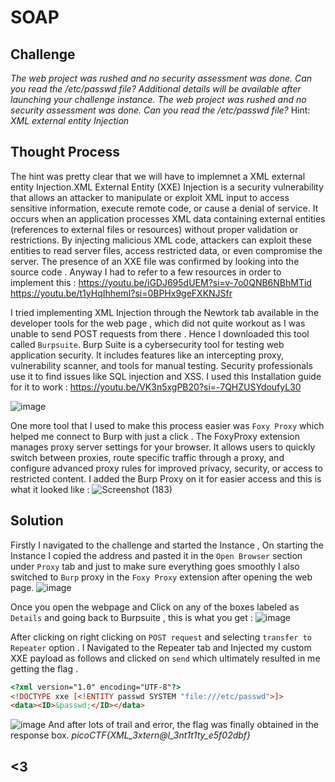 # SOAP
## Challenge
*The web project was rushed and no security assessment was done. Can you read the /etc/passwd file?*
*Additional details will be available after launching your challenge instance.*
*The web project was rushed and no security assessment was done. Can you read the /etc/passwd file?*
Hint: *XML external entity Injection*

## Thought Process

The hint was pretty clear that we will have to implemnet a XML external entity Injection.XML External Entity (XXE) Injection is a security vulnerability that allows an attacker to manipulate or exploit XML input to access sensitive information, execute remote code, or cause a denial of service. It occurs when an application processes XML data containing external entities (references to external files or resources) without proper validation or restrictions. By injecting malicious XML code, attackers can exploit these entities to read server files, access restricted data, or even compromise the server. The presence of an XXE file was confirmed by looking into the source code . Anyway I had to refer to a few resources in order to implement this :
https://youtu.be/iGDJ695dUEM?si=v-7o0QNB6NBhMTid
 https://youtu.be/t1yHqIhhemI?si=0BPHx9geFXKNJSfr

I tried implementing XML Injection through the Newtork tab available in the developer tools for the web page , which did not quite workout as I was unable to send POST requests from there . Hence I downloaded this tool called `Burpsuite`. Burp Suite is a cybersecurity tool for testing web application security. It includes features like an intercepting proxy, vulnerability scanner, and tools for manual testing. Security professionals use it to find issues like SQL injection and XSS. I used this Installation guide for it to work :
https://youtu.be/VK3n5xgPB20?si=-7QHZUSYdoufyL30

![image](https://github.com/user-attachments/assets/f6fba6cb-30a6-46a2-bc15-dc6989cd3a6a)

One more tool that I used to make this process easier was `Foxy Proxy` which helped me connect to Burp with just a click . The FoxyProxy extension manages proxy server settings for your browser. It allows users to quickly switch between proxies, route specific traffic through a proxy, and configure advanced proxy rules for improved privacy, security, or access to restricted content. I added the Burp Proxy on it for easier access and this is what it looked like :
![Screenshot (183)](https://github.com/user-attachments/assets/e2e9b661-f5e3-4ede-956c-d0ae8e80cd00)

## Solution
Firstly I navigated to the challenge and started the Instance , On starting the Instance I copied the address and pasted it in the `Open Browser` section under `Proxy` tab and just to make sure everything goes smoothly I also switched to `Burp` proxy in the `Foxy Proxy` extension after opening the web page. 
![image](https://github.com/user-attachments/assets/f23e6a90-7ad8-4012-bf02-d1054c4839b8)

Once you open the webpage and Click on any of the boxes labeled as `Details` and going back to Burpsuite , this is what you get :
![image](https://github.com/user-attachments/assets/37634117-add0-4471-a619-92c7faa94cd1)

After clicking on right clicking on `POST request` and selecting `transfer to Repeater` option . I Navigated to the Repeater tab and Injected my custom XXE payload as follows and clicked on `send` which ultimately resulted in me getting the flag .
```html
<?xml version="1.0" encoding="UTF-8"?>
<!DOCTYPE xxe [<!ENTITY passwd SYSTEM "file:///etc/passwd">]>
<data><ID>&passwd;</ID></data>
```
![image](https://github.com/user-attachments/assets/5ce5a75c-ac22-4e38-9d8b-53e0bea4365b)
And after lots of trail and error, the flag was finally obtained in the response box.
*picoCTF{XML_3xtern@l_3nt1t1ty_e5f02dbf}*

## <3
